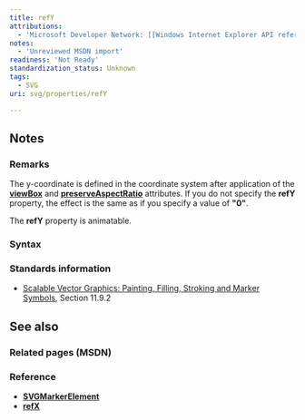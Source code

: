 ```yaml
---
title: refY
attributions:
  - 'Microsoft Developer Network: [[Windows Internet Explorer API reference](http://msdn.microsoft.com/en-us/library/ie/hh828809%28v=vs.85%29.aspx) Article]'
notes:
  - 'Unreviewed MSDN import'
readiness: 'Not Ready'
standardization_status: Unknown
tags:
  - SVG
uri: svg/properties/refY

---
```

## Notes

### Remarks

The y-coordinate is defined in the coordinate system after application of the [**viewBox**](/svg/properties/viewBox) and [**preserveAspectRatio**](/svg/properties/preserveAspectRatio) attributes. If you do not specify the **refY** property, the effect is the same as if you specify a value of **"0"**.

The **refY** property is animatable.

### Syntax

### Standards information

-   [Scalable Vector Graphics: Painting, Filling, Stroking and Marker Symbols](http://go.microsoft.com/fwlink/p/?linkid=199816), Section 11.9.2

## See also

### Related pages (MSDN)

### Reference

-   [**SVGMarkerElement**](/svg/elements/marker)
-   [**refX**](/svg/properties/refX)
